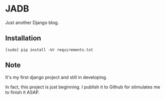 # JADB
Just another Django blog.

## Installation
```
[sudo] pip install -Ur requirements.txt
```

## Note
It's my first django project and still in developing.

In fact, this project is just beginning. I publish it to Github for stimulates me to finish it ASAP.
